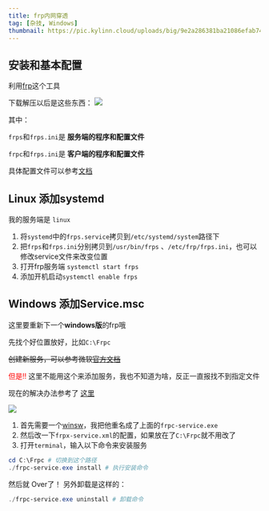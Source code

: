 ```yaml
---
title: frp内网穿透
tag: [杂技, Windows]
thumbnail: https://pic.kylinn.cloud/uploads/big/9e2a286381ba21086efab7495978c88f.png
---
```


## 安装和基本配置
利用[frp](https://github.com/fatedier/frp/blob/dev/README_zh.md)这个工具

下载解压以后是这些东西：
![](https://pic.kylinn.cloud/uploads/big/7a76bd42a67578138c1ae0d3811afaef.png)

其中：

`frps`和`frps.ini`是 **服务端的程序和配置文件**

`frpc`和`frps.ini`是 **客户端的程序和配置文件**

具体配置文件可以参考[文档](https://gofrp.org/docs/examples/)

## Linux 添加systemd
我的服务端是 `linux`

1. 将`systemd`中的`frps.service`拷贝到`/etc/systemd/system`路径下
2. 把`frps`和`frps.ini`分别拷贝到`/usr/bin/frps` 、`/etc/frp/frps.ini`，也可以修改service文件来改变位置
3. 打开frp服务端 `systemctl start frps`
4. 添加开机启动`systemctl enable frps`

## Windows 添加Service.msc
这里要重新下一个**windows版**的frp哦

先找个好位置放好，比如`C:\Frpc`


~~创建新服务，可以参考微软[官方文档](https://docs.microsoft.com/zh-cn/powershell/module/microsoft.powershell.management/new-service)~~

<font color=red>但是!! </font>这里不能用这个来添加服务，我也不知道为啥，反正一直报找不到指定文件

现在的解决办法参考了 [这里](https://github.com/fatedier/frp/pull/1904/commits/201733440d5b52516445d3731747ffb152e538b3)

![](https://pic.kylinn.cloud/uploads/big/04550da26e860763efb50b6b8c43aa31.png)
1. 首先需要一个[winsw](https://github.com/winsw/winsw/releases)，我把他重名成了上面的`frpc-service.exe`
2. 然后改一下`frpx-service.xml`的配置，如果放在了`C:\Frpc`就不用改了
3. 打开`terminal`，输入以下命令来安装服务
```powershell 
cd C:\Frpc # 切换到这个路径
./frpc-service.exe install # 执行安装命令
```

然后就 Over了！
另外卸载是这样的：

```powershell
./frpc-service.exe uninstall # 卸载命令
```